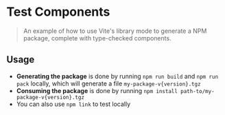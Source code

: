 # Test Components
> An example of how to use Vite's library mode to generate a NPM package, complete with type-checked components.

## Usage
- **Generating the package** is done by running `npm run build` and `npm run pack` locally, which will generate a file `my-package-v{version}.tgz`
- **Consuming the package** is done by running `npm install path-to/my-package-v{version}.tgz`
- You can also use `npm link` to test locally